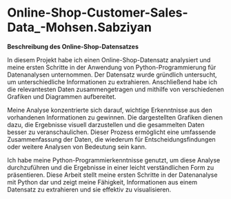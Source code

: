 # Online-Shop-Customer-Sales-Data_-Mohsen.Sabziyan
**Beschreibung des Online-Shop-Datensatzes**

In diesem Projekt habe ich einen Online-Shop-Datensatz analysiert und meine ersten Schritte in der Anwendung von Python-Programmierung für Datenanalysen unternommen. Der Datensatz wurde gründlich untersucht, um unterschiedliche Informationen zu extrahieren. Anschließend habe ich die relevantesten Daten zusammengetragen und mithilfe von verschiedenen Grafiken und Diagrammen aufbereitet.

Meine Analyse konzentrierte sich darauf, wichtige Erkenntnisse aus den vorhandenen Informationen zu gewinnen. Die dargestellten Grafiken dienen dazu, die Ergebnisse visuell darzustellen und die gesammelten Daten besser zu veranschaulichen. Dieser Prozess ermöglicht eine umfassende Zusammenfassung der Daten, die wiederum für Entscheidungsfindungen oder weitere Analysen von Bedeutung sein kann.

Ich habe meine Python-Programmierkenntnisse genutzt, um diese Analyse durchzuführen und die Ergebnisse in einer leicht verständlichen Form zu präsentieren. Diese Arbeit stellt meine ersten Schritte in der Datenanalyse mit Python dar und zeigt meine Fähigkeit, Informationen aus einem Datensatz zu extrahieren und sie effektiv zu visualisieren.
